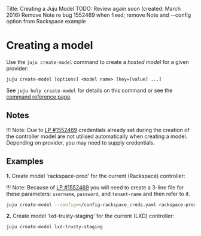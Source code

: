 Title: Creating a Juju Model
TODO: Review again soon (created: March 2016)
      Remove Note re bug 1552469 when fixed; remove Note and --config option from Rackspace example


# Creating a model

Use the `juju create-model` command to create a *hosted model* for a given
provider:

`juju create-model [options] <model name> [key=[value] ...]`

See `juju help create-model` for details on this command or see the
[command reference page](./commands.html#juju-create-model).

## Notes

!!! Note: Due to
[LP #1552469](https://bugs.launchpad.net/juju-core/+bug/1552469) credentials
already set during the creation of the controller model are not utilised
automatically when creating a model. Depending on provider, you may need to
supply credentials.


## Examples

**1.** Create model 'rackspace-prod' for the current (Rackspace) controller:

!!! Note: Because of 
[LP #1552469](https://bugs.launchpad.net/juju-core/+bug/1552469) 
you will need to create a 3-line file for these parameters:
`username`, `password`, and `tenant-name` and then refer to it.

```bash
juju create-model --config=~/config-rackspace_creds.yaml rackspace-prod
```

**2.** Create model 'lxd-trusty-staging' for the current (LXD) controller:

```bash
juju create-model lxd-trusty-staging
```
